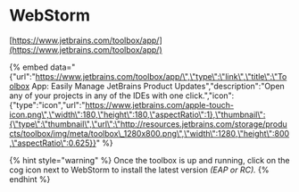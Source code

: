 # WebStorm

[https://www.jetbrains.com/toolbox/app/](https://www.jetbrains.com/toolbox/app/)

{% embed data="{\"url\":\"https://www.jetbrains.com/toolbox/app/\",\"type\":\"link\",\"title\":\"Toolbox App: Easily Manage JetBrains Product Updates\",\"description\":\"Open any of your projects in any of the IDEs with one click.\",\"icon\":{\"type\":\"icon\",\"url\":\"https://www.jetbrains.com/apple-touch-icon.png\",\"width\":180,\"height\":180,\"aspectRatio\":1},\"thumbnail\":{\"type\":\"thumbnail\",\"url\":\"http://resources.jetbrains.com/storage/products/toolbox/img/meta/toolbox\_1280x800.png\",\"width\":1280,\"height\":800,\"aspectRatio\":0.625}}" %}

{% hint style="warning" %}
Once the toolbox is up and running, click on the cog icon next to WebStorm to install the latest version _\(EAP or RC\)._
{% endhint %}

